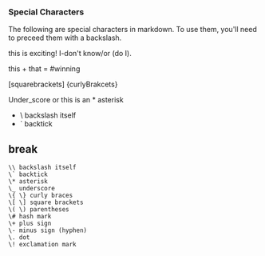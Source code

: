 ### Special Characters
The following are special characters in markdown. To use them, you'll need to preceed them with a backslash.

this is exciting! I-don't know/or (do I).

this + that = #winning

[squarebrackets]  {curlyBrakcets} 

Under_score or this is an * asterisk 

- \\ backslash itself
- \` backtick


## break


```
\\ backslash itself
\` backtick
\* asterisk
\_ underscore
\{ \} curly braces
\[ \] square brackets
\( \) parentheses
\# hash mark
\+ plus sign
\- minus sign (hyphen)
\. dot
\! exclamation mark
```
